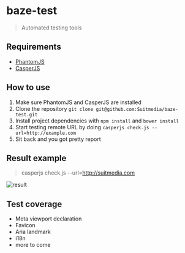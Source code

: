 baze-test
=========

> Automated testing tools

## Requirements

* [PhantomJS](http://phantomjs.org/)
* [CasperJS](http://casperjs.org/)

## How to use

1. Make sure PhantomJS and CasperJS are installed
2. Clone the repository `git clone git@github.com:Suitmedia/baze-test.git`
3. Install project dependencies with `npm install` and `bower install`
4. Start testing remote URL by doing `casperjs check.js --url=http://example.com`
5. Sit back and you got pretty report

## Result example

> casperjs check.js --url=http://suitmedia.com

![result](http://bobby.suitmedia.net/assets/img/baze-test-1.jpg)

## Test coverage

* Meta viewport declaration
* Favicon
* Aria landmark
* i18n
* more to come
